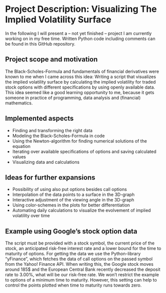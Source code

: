 
# Project Description: Visualizing The Implied Volatility Surface

In the following I will present a – not yet finished – project I am currently working on in my free time. Written Python code including comments can be found in this GitHub repository.

## Project scope and motivation
The Black-Scholes-Formula and fundamentals of financial derivatives were known to me when I came across 
this idea: Writing a script that visualizes the implied volatility surface by calculating the implied volatility for traded stock options with different specifications by using openly available data. This idea seemed like a good learning opportunity to me, because it gets someone in practice of programming, data analysis and (financial) mathematics.

## Implemented aspects
-	Finding and transforming the right data
-	Modeling the Black-Scholes-Formula in code
-	Using the Newton-algorithm for finding numerical solutions of the equation
-	Iterating over available specifications of options and saving calculated values
-	Visualizing data and calculations

## Ideas for further expansions
-	Possibility of using also put options besides call options
-	Interpolation of the data points to a surface in the 3D-graph
-	Interactive adjustment of the viewing angle in the 3D-graph
-	Using color-schemes in the plots for better differentiation
-	Automating daily calculations to visualize the evolvement of implied volatility over time

## Example using Google’s stock option data
The script must be provided with a stock symbol, the current price of the stock, an anticipated risk-free interest rate and a lower bound for the time to maturity of options.
For getting the data we use the Python-library “yFinance”, which fetches the data of call options on the passed symbol from the Yahoo! Finance API. When writing this, the Google stock moves around 185$ and the European Central Bank recently decreased the deposit rate to 3.00%, what will be our risk-free rate. We won’t restrict the example to options of a minimum time to maturity. However, this setting can help to control the points plotted when time to maturity runs towards zero.
